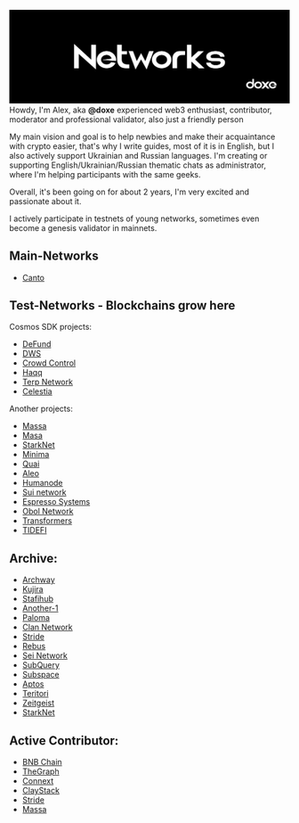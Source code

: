 ![networks](https://github.com/doxe1/doxe1/blob/main/networks.png)
Howdy, I'm Alex, aka **@doxe** experienced web3 enthusiast, contributor, moderator and professional validator, also just a friendly person

My main vision and goal is to help newbies and make their acquaintance with crypto easier, that's why I write guides, most of it is in English, but I also actively support Ukrainian and Russian languages. I'm creating or supporting English/Ukrainian/Russian thematic chats as administrator, where I'm helping participants with the same geeks.

Overall, it's been going on for about 2 years, I'm very excited and passionate about it.

I actively participate in testnets of young networks, sometimes even become a genesis validator in mainnets.

## Main-Networks

- [Canto](https://explorer.nodestake.top/canto/staking/cantovaloper1av3qr2thu8gk4kclgynusmdf74y3ers8j2ew89)

## Test-Networks - Blockchains grow here

Cosmos SDK projects:

- [DeFund](https://www.defund.app/)
- [DWS](https://dws.explorers.guru/validator/dewebvaloper1yxr0k94s25qck0umqdapqgtftk7a66trvs0vuf)
- [Crowd Control](https://explorer.theamsolutions.info/Cardchain/staking/ccvaloper1n44vc78vjmuvpfcaxarzta8wsutrh08c28a7tj)
- [Haqq](https://haqq.explorers.guru/validator/haqqvaloper1q36msyrnun4aaxp86mkhjn0dudua7wu7cuu5q6)
- [Terp Network](https://github.com/terpnetwork/terp-core)
- [Celestia](https://celestia.explorers.guru/validator/celestiavaloper15emn9te843l8fjvkyxld9j53w5megc5pcytwqm)

Another projects:

- [Massa](https://massa.net/)
- [Masa](https://www.masa.finance/)
- [StarkNet](https://starknet.io/)
- [Minima](https://www.minima.global/)
- [Quai](https://quai.network/)
- [Aleo](https://www.aleo.org/)
- [Humanode](https://humanode.io/)
- [Sui network](https://mystenlabs.com/)
- [Espresso Systems](https://www.espressosys.com/)
- [Obol Network](https://obol.tech/)
- [Transformers](https://explorer.tfsc.io/#/pc/ValidatorBetail?address=1Motv3E2unDDbztpX6FUpFnCVdThq2gGo6&active=1&online=1&selfStake=9.9&delegateds=5000&delegated=10109.9&name=doxe)
- [TIDEFI](https://telemetry.tidefi.io/#list/0xc87195c66912e4280aa2aa8498e5bd3fae699f364d3a156fd716a79f27f97c7f)

## Archive:

- [Archway](https://github.com/archway-network)
- [Kujira](https://kujira.app/)
- [Stafihub](https://www.stafihub.io/)
- [Another-1](https://linktr.ee/marketing_another.1)
- [Paloma](https://t.me/palomachain)
- [Clan Network](https://testnet.explorer.testnet.run/Clan%20Network/staking)
- [Stride](https://stride.zone/)
- [Rebus](https://www.rebuschain.com/)
- [Sei Network](https://github.com/sei-protocol)
- [SubQuery](https://subquery.network/)
- [Subspace](https://github.com/subspace)
- [Aptos](https://github.com/aptos-labs/aptos-core)
- [Teritori](https://teritori.com/)
- [Zeitgeist](https://app.zeitgeist.pm/)
- [StarkNet](https://starknet.io/)

## Active Contributor:

- [BNB Chain]()
- [TheGraph]()
- [Connext]()
- [ClayStack]()
- [Stride]()
- [Massa]()
